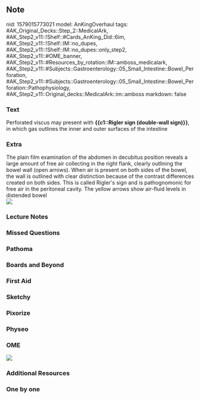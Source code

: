 ## Note
nid: 1579015773021
model: AnKingOverhaul
tags: #AK_Original_Decks::Step_2::MedicalArk, #AK_Step2_v11::!Shelf::#Cards_AnKing_Did::6im, #AK_Step2_v11::!Shelf::IM::no_dupes, #AK_Step2_v11::!Shelf::IM::no_dupes::only_step2, #AK_Step2_v11::#OME_banner, #AK_Step2_v11::#Resources_by_rotation::IM::amboss_medicalark, #AK_Step2_v11::#Subjects::Gastroenterology::05_Small_Intestine::Bowel_Perforation, #AK_Step2_v11::#Subjects::Gastroenterology::05_Small_Intestine::Bowel_Perforation::Pathophysiology, #AK_Step2_v11::Original_decks::MedicalArk::im::amboss
markdown: false

### Text
Perforated viscus may present with <b>{{c1::Rigler sign
(double-wall sign)}}</b>, in which gas outlines the inner and outer
surfaces of the intestine

### Extra
<div>
  The plain film examination of the abdomen in decubitus position
  reveals a large amount of free air collecting in the right flank,
  clearly outlining the bowel wall (open arrows). When air is
  present on both sides of the bowel, the wall is outlined with
  clear distinction because of the contrast differences created on
  both sides. This is called Rigler's sign and is pathognomonic for
  free air in the peritoneal cavity. The yellow arrows show
  air-fluid levels in distended bowel
</div><img src="Free_air_decubitus.jpg">

### Lecture Notes


### Missed Questions


### Pathoma


### Boards and Beyond


### First Aid


### Sketchy


### Pixorize


### Physeo


### OME
<div class="ome-widget">
  <a href="https://onlinemeded.org?ref=anki"><img src=
  "_OME_AnkiFlashcards_General_4.png"></a>
</div>

### Additional Resources


### One by one

